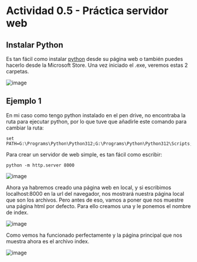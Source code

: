 # Actividad 0.5 - Práctica servidor web

## Instalar Python

Es tan fácil como instalar [python](https://www.python.org/downloads/) desde su página web o también puedes hacerlo desde la Microsoft Store.
Una vez iniciado el .exe, veremos estas 2 carpetas.

![image](https://github.com/user-attachments/assets/d20a6014-72f5-4329-a33c-0165f6ac0968)


## Ejemplo 1

En mi caso como tengo python instalado en el pen drive, no encontraba la ruta para ejecutar python, por lo que tuve que añadirle este comando para cambiar la ruta: 
````
set PATH=G:\Programs\Python\Python312;G:\Programs\Python\Python312\Scripts;%PATH%
````
Para crear un servidor de web simple, es tan fácil como escribir: 
````phyton
python -m http.server 8000
````

![image](https://github.com/user-attachments/assets/bf294fa4-6a47-4984-a4e8-5450d72a02fa)


Ahora ya habremos creado una página web en local, y si escribimos localhost:8000 en la url del navegador, nos mostrará nuestra página local que son los archivos. Pero antes de eso, vamos a poner que nos muestre una página html por defecto. Para ello creamos una y le ponemos el nombre de index.

![image](https://github.com/user-attachments/assets/54a8c138-f3da-4d40-b1f6-d3e1ee39ff7c)


Como vemos ha funcionado perfectamente y la página principal que nos muestra ahora es el archivo index.

![image](https://github.com/user-attachments/assets/5298170f-98aa-4bda-b7a6-f24017c02113)


